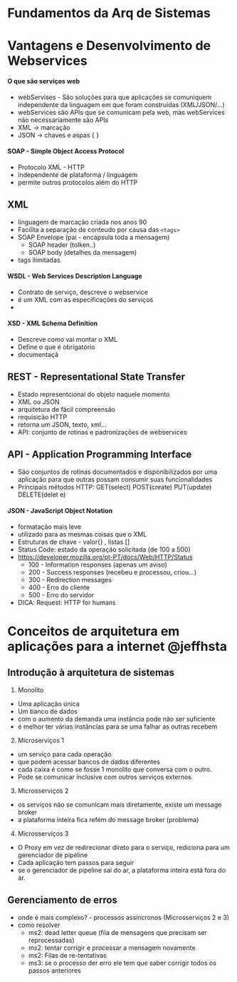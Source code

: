 # Fundamentos da Arq de Sistemas

# Vantagens e Desenvolvimento de Webservices

#### O que são serviços web
- webServises - São soluções para que aplicações se comuniquem independente da linguagem em que foram construídas (XML/JSON/...)
- webServices são APIs que se comunicam pela web, mas webServices não necessariamente são APIs
- XML -> marcação <tags>
- JSON -> chaves e aspas { }
  
#### SOAP - Simple Object Access Protocol
- Protocolo XML - HTTP
- independente de plataforma / linguagem 
- permite outros protocolos além do HTTP

## XML
- linguagem de marcação criada nos anos 90
- Facilita a separação de conteudo por causa das ``<tags>``
- SOAP Envelope (pai - encapsula toda a mensagem)
  - SOAP header (tolken..)
  - SOAP body (detalhes da mensagem)
- tags ilimitadas

#### WSDL - Web Services Description Language

- Contrato de serviço, descreve o webservice
- é um XML com as especificações do serviços
- 
#### XSD - XML Schema Definition
- Descreve como vai montar o XML
- Define o que é obrigatório
- documentaçã

## REST - Representational State Transfer
- Estado representcional do objeto naquele momento
- XML ou JSON
- arquitetura de fácil compreensão
- requisicão HTTP
- retorna um JSON, texto, xml...
- API: conjunto de rotinas e padronizações de webservices

## API - Application Programming Interface
- São conjuntos de rotinas documentados e disponibilizados por uma aplicação para que outras possam consumir suas funcionalidades
- Principais métodos HTTP: GET(select) POST(create) PUT(update) DELETE(delet e)


#### JSON - JavaScript Object Notation
- formatação mais leve
- utilizado para as mesmas coisas que o XML
- Estruturas de chave - valor{} , listas []
- Status Code: estado da operação solicitada (de 100 a 500)
- https://developer.mozilla.org/pt-PT/docs/Web/HTTP/Status
  - 100 - Information responses (apenas um aviso)
  - 200 - Success responses (recebeu e processou, criou...)
  - 300 - Redirection messages
  - 400 - Erro do cliente
  - 500 - Erro do servidor
- DICA: Request: HTTP for humans
  
  
# Conceitos de arquitetura em aplicações para a internet @jeffhsta

## Introdução à arquitetura de sistemas

1. Monolito
  - Uma aplicação única
  - Um banco de dados
  - com o aumento da demanda uma instância pode não ser suficiente
  - é melhor ter várias instâncias para se uma falhar as outras recebem
2. Microserviços 1
  - um serviço para cada operação
  - que podem acessar bancos de dados diferentes
  - cada caixa é como se fosse 1 monolito que conversa com o outro.
  - Pode se comunicar inclusive com outros serviços externos
3. Microsserviços 2
  - os serviços não se comunicam mais diretamente, existe um message broker
  - a plataforma inteira fica refém do message broker (problema)
4. Microsserviços 3
  - O Proxy em vez de redirecionar direto para o serviço, rediciona para um gerenciador de pipeline
  - Cada aplicação tem passos para seguir
  - se o gerenciador de pipeline sai do ar, a plataforma inteira está fora do ar.

## Gerenciamento de erros
- onde é mais complexo? - processos assíncronos (Microsserviços 2 e 3)
- como resolver 
  - ms2: dead letter queue (fila de mensagens que precisam ser reprocessadas)
  - ms2: tentar corrigir e processar a mensagem novamente
  - ms2: Filas de re-tentativas
  - ms3: se o processo der erro ele tem que saber corrigir todos os passos anteriores
  

